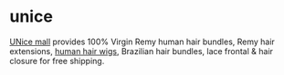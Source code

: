 # unice
<a target="_blank" title="UNice mall" href=https://www.unice.com>UNice mall</a> provides 100% Virgin Remy human hair bundles, Remy hair extensions, <a target="_blank" title="human hair wigs" href=https://www.unice.com/wig-1.html>human hair wigs</a>, Brazilian hair bundles, lace frontal &amp; hair closure for free shipping.
